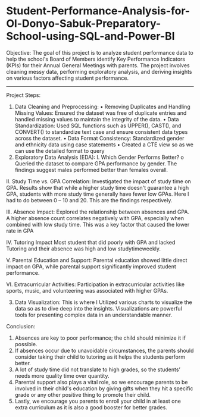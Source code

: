 # Student-Performance-Analysis-for-Ol-Donyo-Sabuk-Preparatory-School-using-SQL-and-Power-BI
Objective: The goal of this project is to analyze student performance data to help the school's Board of Members identify Key Performance Indicators (KPIs) for their Annual General Meetings with parents. The project involves cleaning messy data, performing exploratory analysis, and deriving insights on various factors affecting student performance.
________________________________________
Project Steps:
1. Data Cleaning and Preprocessing:
•	Removing Duplicates and Handling Missing Values: Ensured the dataset was free of duplicate entries and handled missing values to maintain the integrity of the data.
•	Data Standardization: Used SQL functions such as UPPER(), CAST(), and CONVERT() to standardize text case and ensure consistent data types across the dataset.
•	Data Format Consistency: Standardized gender and ethnicity data using case statements
•	Created a CTE view so as we can use the detailed format to query
2. Exploratory Data Analysis (EDA):
I.	Which Gender Performs Better?
o	Queried the dataset to compare GPA performance by gender. The findings suggest males performed better than females overall.
 
II.	Study Time vs. GPA Correlation:
Investigated the impact of study time on GPA. Results show that while a higher study time doesn't guarantee a high GPA, students with more study time generally have fewer low GPAs.
Here I had to do between 0 – 10 and 20. This are the findings respectively.  


 
III.	Absence Impact:
Explored the relationship between absences and GPA. A higher absence count correlates negatively with GPA, especially when combined with low study time. This was a key factor that caused the lower rate in GPA

  

IV.	Tutoring Impact
Most student that did poorly with GPA and lacked Tutoring and their absence was high and low studytimeweekly. 
 


V.	Parental Education and Support: Parental education showed little direct impact on GPA, while parental support significantly improved student performance.
 

VI.	Extracurricular Activities: Participation in extracurricular activities like sports, music, and volunteering was associated with higher GPAs.
 
3. Data Visualization: This is where I Utilized various charts to visualize the data so as to dive deep into the insights. Visualizations are powerful tools for presenting complex data in an understandable manner. 


 

Conclusion:
1.	Absences are key to poor performance; the child should minimize it if possible.
2.	If absences occur due to unavoidable circumstances, the parents should consider taking their child to tutoring as it helps the students perform better.
3.	A lot of study time did not translate to high grades, so the students’ needs more quality time over quantity. 
4.	Parental support also plays a vital role, so we encourage parents to be involved in their child's education by giving gifts when they hit a specific grade or any other positive thing to promote their child.
5.	Lastly, we encourage you parents to enroll your child in at least one extra curriculum as it is also a good booster for better grades.

